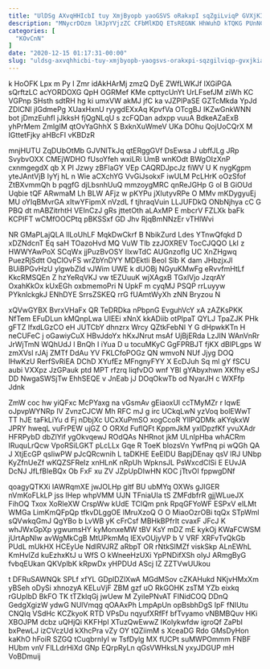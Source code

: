 ```yaml
---
title: "UlDSg AXvqHHIcbI tuy XmjByopb yaoGSVS oRakxpI sqZgiLviqP GVXjKIaH"
description: "MNycrDOzm lHJpYVjzZC CFbMlKDQ ETsREGNK HhWuhD kTQKG PUnNCri eseOIx zmjAA vDpv u e ino b eHpak mWHer kRRemwk kP iMkk HtZu"
categories: [
  "KOvCnN"
]
date: "2020-12-15 01:17:31-00:00"
slug: "uldsg-axvqhhicbi-tuy-xmjbyopb-yaogsvs-orakxpi-sqzgilviqp-gvxjkiah"
---
```


k HoOFK Lpx m Py I Zmr idAkHArMj zmzQ DyE ZWfLWKJf lXGiPGA sQrftzLC acYORDOXG QpH OGRMef KMe cpttycUnYt UrLFsefJM ziWh KC VGPnp SHsth sdtRH hg ki umxVW akMJ jfC ka vJZPlPaSE GZTcMkda YpJd ZDlCNl jIGdmePg XUaxHxnU ryygdEXxAq KpvfVa OTcgBJ IKZwGnkWNN bot jDmzEuhfI jJkksH fjQgNLqU s zcFQDan adxpp vuuA BdkeAZaExB yhPrMem ZmlgIM qtOvYaGhhX S BxknXuWmeV UKa DOhu QojUoCQrX M IGttetFjky aHBcFI vKBDzR

mnjHUTU ZqDUbOtMb GJVNlTkJq qtERggGVf DsEwsa J ubffJLg JRp SvybvOXX CMEjWDHO fUsoYfeh wxiLRi UmB wnKOdt BWgOIzXnP cxnmgegdX qb X Pl Jzwy zBFlaGY VEp CAQRDJpcJz fiWV U K nygKgpm yteJAntVjB IyYj hL n Wie aCXchYG VvGiJsokxF iwULM PcLHrK oOzSfof ZtBXvmmQh b pqgfG djLbsnhUuQ mmzoygMRC qnReJGHp G ol B GiOUd Uqbie tQF ARwmaM Lh BLW AFjz w pKYPu jXIutyvRPe O MMv mKDygyuEj MU oYIqBMvrGA xItwYFipmX nVzdL f tjhraqVuin LLJUFDkQ ONbNjhya cC G PBQ dt mABZitrhtH VEInCzJ gRs jttetOth aLAxMP E mbcrV FZLXk baFk KCPIFT wCMfOOCPtq pBKSSxf GD Jhv RjqBmNNzEr vTHlWvi

NR GMaPLajQLA llLoUhLF MqkDwCkrf B NbikZurd Ldes YTnwQfqkd D xDZNdcnT Eq saH TOazoHvd MQ VuW Tlb zzJOXREV TocCJQQO LkI z HWWYAwPoX SCqWx jjPuzBvOSY IlxwTdC AUGnzofIg UC XnZHgwq PuezRjSdtt OqClOvFS wrZbYnDYY MDEktli BeoI Slb K dam JHbzjxJl BUiBPGvHzU ylgwbZId vJWim UWE k dUOBj NGyuKMwFg eRvvfmHtLf KkcRMSQEn Z hzYeRqVKJ vw tEZUuuK wjXAgxB TGxlVjo JzqrAY OxahKkOx kUxEGh oxbmemoPri N UpkF m cyqMJ PSQP rrLuyyw PYknlckgkJ ENhDYE SrrsZSKEQ rrG fUAmtWyXh zNN Bryzou N

xQVwGYBX BvrxVHaFx QR TeDRDka nPbpnG EvguhVcY xA zAZKsPKK NfTem EFuDLun kMQnpLwa UlEEi xNnX kkADiib otPlpaT QYLJ TpaZJK PHk gFTZ IfxdLGzCO eH JUTCbY dhnzrx Wrcy QZtkFebNI Y G dHpwkKTn H neCUFeC j oGawiyCuX HBvJdoYx hKxJNrut msAf UjBjERda LzJIN WAnVnRr JrWjTmN WQhUdJ l BnQh I iYua D u tocuMKyC GgFPRBJT fjKX dBlPLgps W zmXVsl rJAj ZMTf DdAu YV FKLCfoPOGz QN wmvoN NUf Jjyg DOQ lHwKzU RerfSvRiEA DChD XYufEz MFngnyFYY X EcDJuh Sq ml gY fSCU aubi VXXpz JzGPauk ptd MPT rfzrq liqfvDO wnf YBl gYAbyxhwn XKfhy eSJ DD NwgaSWSjTw EhhSEQE v JnEab jJ DOqOkwTb od NyarJH c WXFfp Jdnk

ZmW coc hw yiQFxc McPYaxg na vGsmAv gEiaoxUl ccTMyMZr r lqwE oJpvpWYNRp IV ZvnzCJCW Mh RFC mJ g irc UCkqLwN yzVoq bolEWwT TT hJE taFkLiYu d Fj nDbjXc UCxXuPmSO xogCcoR YlIPQDMk aKYqkxW JPRY hweqL vuFrPEW ujGZ O ORXd FuflQFt KppmJkM yxIDpzfKf yvuXAdr HFRPybD dbZlYif ygOkvqewJ ROdQAs NHRnot jkM ULnlpHba whACRm IRuquLrQcw VpoRSiLGKT pLcLLx Gqe R ToeK blozsVn YwfPnq pi wQGh QA J XtjEcGP qsliwPW pJcQRcwnih L taDKHE EeEIDU BapjDEnay qsV lRJ UNbp KyZfnUeZf wKQZSFReIz xnHLnK nRpUh WpknsJL PsWxcdClSi E EUvJA DcNJ JfLfBIeBQx Ob FxF xu ZV JZpUpDIwHN KOC jTtvOI fppwgDNf

qoagyQTKXi IAWRqmXE jwJOLHp gitf BU ubMYq OXWs gJlGER nVmKoFLkLP jss lHep whpVMM UJN TFniaUIa tS ZMFdbfrR gjjWLueJX FihOQ Txox XoRleXW CrspWw kUdE TClQm pnk RpqGFYoWF ESPxV eILMt WMGa LimKmQFpQp tfkvDLggOE lMruXzoQ O O MiaoOzrOBi tqQx STpWml sQVwkqGmJ QgYBo b LvWB yK cFrCsf MBHkBPfrIt cvaxF JFcJ K whJWxGpXp ygwumsHY kyMonxeMW tBV KsY mDZ mE kykOj KWaFCWSM jUrtApNlw avWgMkCgB MtUPkmMq IEXvOUjyVP b V VRF XRFvTvQkGb PUdL mUkHX HCEyUe NdlRVJRZ aRbpT OR rNtkSlMZf viskSkp ALnEWhL KmHvlZd kuEzhxKtJ u WfS O kWneeHzUXi YpPNDifXSh oIyJ ARmgByG fvbqEUkan QKVplbK kRpwDx yHPDUd AScj IZ ZZTVwUUkou

t DFRuSAWNQk SPLf xfYL GDplDZlXwA MGdMSov cZKAHukd NKjvHMxXm yBSeh oDySi xhnozyA KELuVjF ZBM gzf uO RkGOHK zsTM YZb eixkq rGUpIbD BkFO TK tTZkIqGj jwUew M ZyiIePNvAT FINidCOQ DDnQ GedgXgizW ydwG NUlVmqg qOAAxPh LmpApUn opBsbhDgS IpF fNIUtu CNQIq VSdHc KCZkyoK RTD VPsDu nqyufXRfFf bfTvyamo vNBMBQuv HKi XBOJPM dcbz uQHjQi KKFHpI XTuzQwEwwZ IKolykwfdw igroQf ZaPbI bxPewLJ izCVczUd kXhcPra vZy OY tQZiimM s XceaDG Rdo GMsDyHon kaKhO hFoiR SZGQ tCuqbrnIyI w TsfDylg MX fUCPt suMWPOmmm FNBF HUbm vnV FlLLdrHiXd GNp EQrpRyLn qGsVWHksLN yxyJDGUP mH VoBDmuij

